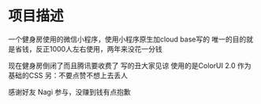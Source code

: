 # 项目描述

一个健身房使用的微信小程序，使用小程序原生加cloud base写的
唯一的目的就是省钱，反正1000人左右使用，两年来没花一分钱

现在健身房倒闭了而且腾讯要收费了
写的丑大家见谅
使用的是ColorUI 2.0 作为基础的CSS
另：不要点赞不想上去丢人

感谢好友 Nagi 参与，没赚到钱有点抱歉
